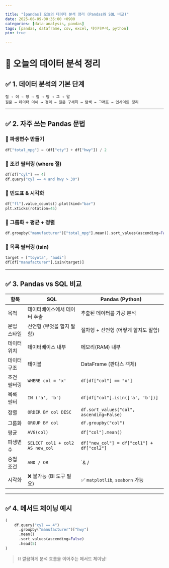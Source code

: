 ```yaml
---

title: "[pandas] 오늘의 데이터 분석 정리 (Pandas와 SQL 비교)" 
date: 2025-06-09-00:35:00 +0900
categories: [data-analysis, pandas] 
tags: [pandas, dataframe, csv, excel, 데이터분석, python] 
pin: true

---
```

# 🧠 오늘의 데이터 분석 정리

## ✅ 1. 데이터 분석의 기본 단계

```text
질 → 이 → 정 → 질 → 탐 → 그 → 말
질문 → 데이터 이해 → 정리 → 질문 구체화 → 탐색 → 그래프 → 인사이트 정리
```
----------

## ✅ 2. 자주 쓰는 Pandas 문법

### 🔹 파생변수 만들기

```python
df["total_mpg"] = (df["cty"] + df["hwy"]) / 2
```

### 🔹 조건 필터링 (where 절)

```python
df[df["cyl"] == 4]
df.query("cyl == 4 and hwy > 30")
```

### 🔹 빈도표 & 시각화

```python
df["fl"].value_counts().plot(kind="bar")
plt.xticks(rotation=45)
```

### 🔹 그룹화 + 평균 + 정렬

```python
df.groupby("manufacturer")["total_mpg"].mean().sort_values(ascending=False)
```

### 🔹 목록 필터링 (isin)

```python
target = ["toyota", "audi"]
df[df["manufacturer"].isin(target)]
```
----------
## ✅ 3. Pandas vs SQL 비교

| 항목           | SQL                                      | Pandas (Python)                           |
|----------------|-------------------------------------------|--------------------------------------------|
| 목적           | 데이터베이스에서 데이터 추출             | 추출된 데이터를 가공·분석                 |
| 문법 스타일    | 선언형 (무엇을 할지 말함)                | 절차형 + 선언형 (어떻게 할지도 말함)     |
| 데이터 위치    | 데이터베이스 내부                        | 메모리(RAM) 내부                          |
| 데이터 구조    | 테이블                                   | DataFrame (판다스 객체)                   |
| 조건 필터링    | `WHERE col = 'x'`                        | `df[df["col"] == "x"]`                    |
| 목록 필터      | `IN ('a', 'b')`                          | `df[df["col"].isin(['a', 'b'])]`          |
| 정렬           | `ORDER BY col DESC`                      | `df.sort_values("col", ascending=False)`  |
| 그룹화         | `GROUP BY col`                           | `df.groupby("col")`                       |
| 평균           | `AVG(col)`                               | `df["col"].mean()`                        |
| 파생변수       | `SELECT col1 + col2 AS new_col`          | `df["new_col"] = df["col1"] + df["col2"]` |
| 중첩 조건      | `AND / OR`                               | `& / |` (괄호 필수!)                      |
| 시각화         | ❌ 불가능 (BI 도구 필요)                 | ✅ `matplotlib`, `seaborn` 가능           |

----------

## ✅ 4. 메서드 체이닝 예시

```python
(
    df.query("cyl == 4")
      .groupby("manufacturer")["hwy"]
      .mean()
      .sort_values(ascending=False)
      .head(5)
)
```
> ⛓️ 깔끔하게 분석 흐름을 이어주는 메서드 체이닝!

